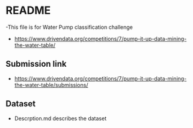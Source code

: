 # README
-This file is for Water Pump classification challenge
- https://www.drivendata.org/competitions/7/pump-it-up-data-mining-the-water-table/

## Submission link
- https://www.drivendata.org/competitions/7/pump-it-up-data-mining-the-water-table/submissions/

## Dataset 
- Descrption.md describes the dataset